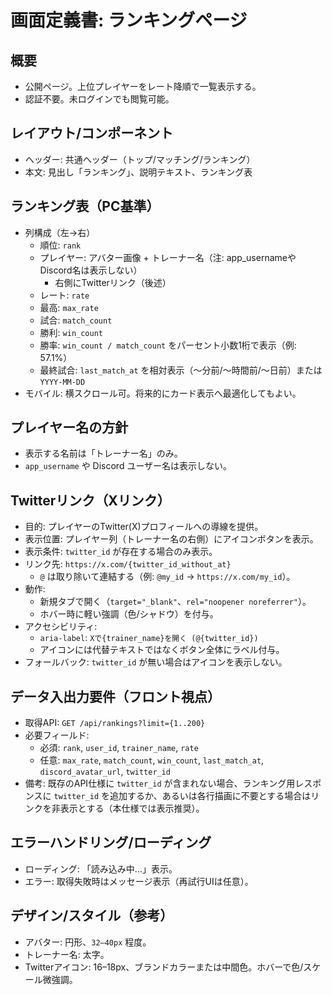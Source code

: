 # 画面定義書: ランキングページ

## 概要
- 公開ページ。上位プレイヤーをレート降順で一覧表示する。
- 認証不要。未ログインでも閲覧可能。

## レイアウト/コンポーネント
- ヘッダー: 共通ヘッダー（トップ/マッチング/ランキング）
- 本文: 見出し「ランキング」、説明テキスト、ランキング表

## ランキング表（PC基準）
- 列構成（左→右）
  - 順位: `rank`
  - プレイヤー: アバター画像 + トレーナー名（注: app_usernameやDiscord名は表示しない）
    - 右側にTwitterリンク（後述）
  - レート: `rate`
  - 最高: `max_rate`
  - 試合: `match_count`
  - 勝利: `win_count`
  - 勝率: `win_count / match_count` をパーセント小数1桁で表示（例: 57.1%）
  - 最終試合: `last_match_at` を相対表示（〜分前/〜時間前/〜日前）または `YYYY-MM-DD`
- モバイル: 横スクロール可。将来的にカード表示へ最適化してもよい。

## プレイヤー名の方針
- 表示する名前は「トレーナー名」のみ。
- `app_username` や Discord ユーザー名は表示しない。

## Twitterリンク（Xリンク）
- 目的: プレイヤーのTwitter(X)プロフィールへの導線を提供。
- 表示位置: プレイヤー列（トレーナー名の右側）にアイコンボタンを表示。
- 表示条件: `twitter_id` が存在する場合のみ表示。
- リンク先: `https://x.com/{twitter_id_without_at}`
  - `@` は取り除いて連結する（例: `@my_id` → `https://x.com/my_id`）。
- 動作:
  - 新規タブで開く（`target="_blank"`、`rel="noopener noreferrer"`）。
  - ホバー時に軽い強調（色/シャドウ）を付与。
- アクセシビリティ:
  - `aria-label`: `Xで{trainer_name}を開く (@{twitter_id})`
  - アイコンには代替テキストではなくボタン全体にラベル付与。
- フォールバック: `twitter_id` が無い場合はアイコンを表示しない。

## データ入出力要件（フロント視点）
- 取得API: `GET /api/rankings?limit={1..200}`
- 必要フィールド:
  - 必須: `rank`, `user_id`, `trainer_name`, `rate`
  - 任意: `max_rate`, `match_count`, `win_count`, `last_match_at`, `discord_avatar_url`, `twitter_id`
- 備考: 既存のAPI仕様に `twitter_id` が含まれない場合、ランキング用レスポンスに `twitter_id` を追加するか、あるいは各行描画に不要とする場合はリンクを非表示とする（本仕様では表示推奨）。

## エラーハンドリング/ローディング
- ローディング: 「読み込み中…」表示。
- エラー: 取得失敗時はメッセージ表示（再試行UIは任意）。

## デザイン/スタイル（参考）
- アバター: 円形、`32–40px` 程度。
- トレーナー名: 太字。
- Twitterアイコン: 16–18px、ブランドカラーまたは中間色。ホバーで色/スケール微強調。

